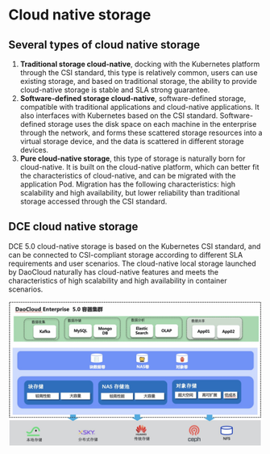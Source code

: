 # Cloud native storage

## Several types of cloud native storage

1. **Traditional storage cloud-native**, docking with the Kubernetes platform through the CSI standard, this type is relatively common, users can use existing storage, and based on traditional storage, the ability to provide cloud-native storage is stable and SLA strong guarantee.
2. **Software-defined storage cloud-native**, software-defined storage, compatible with traditional applications and cloud-native applications. It also interfaces with Kubernetes based on the CSI standard. Software-defined storage uses the disk space on each machine in the enterprise through the network, and forms these scattered storage resources into a virtual storage device, and the data is scattered in different storage devices.
3. **Pure cloud-native storage**, this type of storage is naturally born for cloud-native. It is built on the cloud-native platform, which can better fit the characteristics of cloud-native, and can be migrated with the application Pod. Migration has the following characteristics: high scalability and high availability, but lower reliability than traditional storage accessed through the CSI standard.

## DCE cloud native storage

DCE 5.0 cloud-native storage is based on the Kubernetes CSI standard, and can be connected to CSI-compliant storage according to different SLA requirements and user scenarios.
The cloud-native local storage launched by DaoCloud naturally has cloud-native features and meets the characteristics of high scalability and high availability in container scenarios.

![Cloud Native Storage](./images/nativestorage.jpg)